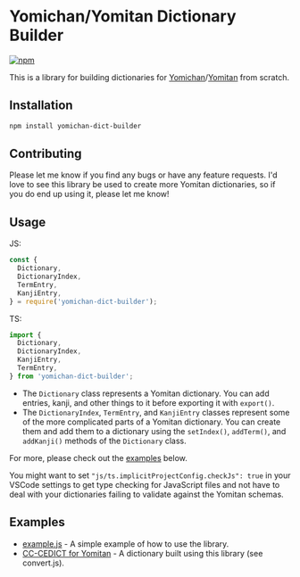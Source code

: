 # Yomichan/Yomitan Dictionary Builder

[![npm](https://img.shields.io/npm/v/yomichan-dict-builder?style=for-the-badge)](https://www.npmjs.com/package/yomichan-dict-builder)

This is a library for building dictionaries for [Yomichan](https://foosoft.net/projects/yomichan/)/[Yomitan](https://github/themoeway/yomitan) from scratch.

## Installation

```sh
npm install yomichan-dict-builder
```

## Contributing

Please let me know if you find any bugs or have any feature requests. I'd love to see this library be used to create more Yomitan dictionaries, so if you do end up using it, please let me know!

## Usage

JS:

```js
const {
  Dictionary,
  DictionaryIndex,
  TermEntry,
  KanjiEntry,
} = require('yomichan-dict-builder');
```

TS:

```ts
import {
  Dictionary,
  DictionaryIndex,
  KanjiEntry,
  TermEntry,
} from 'yomichan-dict-builder';
```

- The `Dictionary` class represents a Yomitan dictionary. You can add entries, kanji, and other things to it before exporting it with `export()`.
- The `DictionaryIndex`, `TermEntry`, and `KanjiEntry` classes represent some of the more complicated parts of a Yomitan dictionary. You can create them and add them to a dictionary using the `setIndex()`, `addTerm()`, and `addKanji()` methods of the `Dictionary` class.

For more, please check out the [examples](#examples) below.

You might want to set `"js/ts.implicitProjectConfig.checkJs": true` in your VSCode settings to get type checking for JavaScript files and not have to deal with your dictionaries failing to validate against the Yomitan schemas.

## Examples

- [example.js](./examples/example.js) - A simple example of how to use the library.
- [CC-CEDICT for Yomitan](https://github.com/MarvNC/cc-cedict-yomitan) - A dictionary built using this library (see convert.js).
